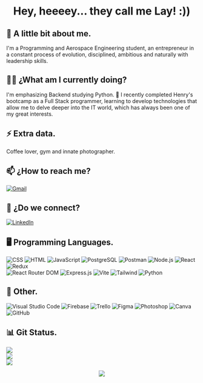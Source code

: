 <h1 align="center"> Hey, heeeey... they call me Lay! :))</h1>

<h2>🚀 A little bit about me.</h2>
<p>I'm a Programming and Aerospace Engineering student, an entrepreneur in a constant process of evolution, disciplined, ambitious and naturally with leadership skills. </p>

<h2> 👩‍💻 ¿What am I currently doing? </h2>
<p> I'm emphasizing Backend studying Python. 🐍 I recently completed Henry's bootcamp as a Full Stack programmer, learning to develop technologies that allow me to delve deeper into the IT world, which has always been one of my great interests.
</p>

<h2>⚡ Extra data.</h2>
<p> Coffee lover, gym and innate photographer. </p>

<h2>📫 ¿How to reach me? </h2>
<a href="mailto:layclavijo10@gmail.com">
  <img src="https://img.shields.io/badge/Gmail-%23D14836.svg?style=for-the-badge&logo=gmail&logoColor=white" alt="Gmail">
</a>


<h2>💫 ¿Do we connect?</h2>
<a href="URL_DE_TU_PERFIL_DE_LINKEDIN" target="_blank">
  <img src="https://img.shields.io/badge/LinkedIn-%230077B5.svg?style=for-the-badge&logo=linkedin&logoColor=white" alt="LinkedIn">
</a>

<h2>🖥 Programming Languages.</h2>

![CSS](https://img.shields.io/badge/CSS-%231572B6.svg?style=for-the-badge&logo=css3&logoColor=white) 
![HTML](https://img.shields.io/badge/HTML-%23E34F26.svg?style=for-the-badge&logo=html5&logoColor=white)
![JavaScript](https://img.shields.io/badge/JavaScript-%23323330.svg?style=for-the-badge&logo=javascript&logoColor=%23F7DF1E)
![PostgreSQL](https://img.shields.io/badge/PostgreSQL-%23316192.svg?style=for-the-badge&logo=postgresql&logoColor=white)
![Postman](https://img.shields.io/badge/Postman-FF6C37?style=for-the-badge&logo=postman&logoColor=white)
![Node.js](https://img.shields.io/badge/Node.js-6DA55F?style=for-the-badge&logo=node.js&logoColor=white)
![React](https://img.shields.io/badge/React-%2320232a.svg?style=for-the-badge&logo=react&logoColor=%2361DAFB)
![Redux](https://img.shields.io/badge/Redux-%23593d88.svg?style=for-the-badge&logo=redux&logoColor=white) <br>
![React Router DOM](https://img.shields.io/badge/React_Router_DOM-CA4245?style=for-the-badge&logo=react-router&logoColor=white)
![Express.js](https://img.shields.io/badge/Express.js-%23404d59.svg?style=for-the-badge&logo=express&logoColor=%2361DAFB)
![Vite](https://img.shields.io/badge/Vite-%23007ACC.svg?style=for-the-badge&logo=vite&logoColor=white)
![Tailwind](https://img.shields.io/badge/Tailwind-%2338B2AC.svg?style=for-the-badge&logo=tailwind-css&logoColor=white)
![Python](https://img.shields.io/badge/Python-%233776AB.svg?style=for-the-badge&logo=python&logoColor=white)

<h2>👾 Other.</h2>

![Visual Studio Code](https://img.shields.io/badge/Visual_Studio_Code-%23007ACC.svg?style=for-the-badge&logo=visual-studio-code&logoColor=white)
![Firebase](https://img.shields.io/badge/Firebase-%23FFCA28.svg?style=for-the-badge&logo=firebase&logoColor=black)
![Trello](https://img.shields.io/badge/Trello-%23026AA7.svg?style=for-the-badge&logo=Trello&logoColor=white)
![Figma](https://img.shields.io/badge/Figma-%23F24E1E.svg?style=for-the-badge&logo=figma&logoColor=white)
![Photoshop](https://img.shields.io/badge/photoshop-%2331A8FF.svg?style=for-the-badge&logo=adobe-photoshop&logoColor=white)
![Canva](https://img.shields.io/badge/Canva-%2300C4CC.svg?style=for-the-badge&logo=Canva&logoColor=white)
![GitHub](https://img.shields.io/badge/GitHub-%23181717.svg?style=for-the-badge&logo=github&logoColor=white)


<h2>📊 Git Status.</h2>

![](https://github-readme-stats.vercel.app/api?username=ladyclavijo&theme=tokyonight&hide_border=false&include_all_commits=false&count_private=false)<br/>
![](https://github-readme-streak-stats.herokuapp.com/?user=ladyclavijo&theme=tokyonight&hide_border=false)<br/>
![](https://github-readme-stats.vercel.app/api/top-langs/?username=ladyclavijo&theme=tokyonight&hide_border=false&include_all_commits=false&count_private=false&layout=compact)


<div align="center">
<img src="https://komarev.com/ghpvc/?username=ladyclavijo&&style=flat-square" align="center" />
</div>  
